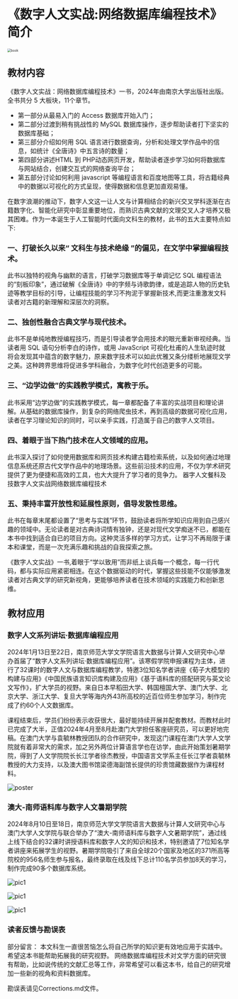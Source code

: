 # 《数字人文实战:网络数据库编程技术》简介

<img src="imgs/book.png" alt="book" style="zoom:50%;" />

## 教材内容

《数字人文实战：网络数据库编程技术》一书，2024年由南京大学出版社出版。全书共分 5 大板块，11个章节。

-   第一部分从最易入门的 Access 数据库开始入门；
-   第二部分过渡到稍有挑战性的 MySQL 数据库操作，逐步帮助读者打下坚实的数据库基础；
-   第三部分介绍如何用 SQL 语言进行数据查询，分析和处理文学作品中的信息，如统计《全唐诗》中五言诗的数量；
-   第四部分讲述HTML 到 PHP动态网页开发，帮助读者逐步学习如何将数据库与网站结合，创建交互式的网络查询平台；
-   第五部分讨论如何利用 javascript 等编程语言和百度地图等工具，将古籍经典中的数据以可视化的方式呈现，使得数据和信息更加直观易懂。

在数字浪潮的推动下，数字人文这一让人文与计算相结合的新兴交叉学科逐渐在古籍数字化、智能化研究中彰显重要地位，而熟识古典文献的文理交叉人才培养又极其困难。作为一本诞生于人工智能时代面向文科生的教材，此书的五大主要特点如下:

### 一、打破长久以来“ 文科生与技术绝缘 ”的偏见，在文学中掌握编程技术。

此书以独特的视角与幽默的语言，打破学习数据库等于单调记忆 SQL 编程语法的“刻板印象”，通过破解《全唐诗》中的字频与诗歌韵律，或是追踪人物的历史轨迹等教学目标的引导，让编程技能的学习不拘泥于掌握新技术,而更注重激发文科读者对古籍的新理解和深层次的洞察。

### 二、独创性融合古典文学与现代技术。

此书不是单纯地教授编程技巧，而是引导读者学会用技术的眼光重新审视经典。当读者用 SQL 语句分析李白的诗作，或用 JavaScript 可视化杜甫的人生轨迹时就将会发现其中蕴含的数字魅力，原来数字技术可以如此优雅又条分缕析地展现文学之美。这种跨界思维将促进多学科融合，为数字化时代创造更多的可能。

### 三、“边学边做”的实践教学模式，寓教于乐。

此书采用“边学边做”的实践教学模式，每一章都配备了丰富的实战项目和理论讲解。从基础的数据库操作，到复杂的网络爬虫技术，再到高级的数据可视化应用，读者在学习理论知识的同时，可以亲手实践，打造属于自己的数字人文项目。

### 四、着眼于当下热门技术在人文领域的应用。

此书深入探讨了如何使用数据库和网页技术构建古籍检索系统，以及如何通过地理信息系统还原古代文学作品中的地理场景。这些前沿技术的应用，不仅为学术研究提供了更为便捷和高效的工具，也大大提升了学习者的竞争力。
器字人文餐科及技数字人文实战网络数据库编程技术

### 五、秉持丰富开放性和延展性原则，倡导发散性思维。

此书在每章末尾都设置了“思考与实践”环节，鼓励读者将所学知识应用到自己感兴趣的领域中。无论读者是对古典诗词情有独钟，还是对现代文学痴迷不已，都能在本书中找到适合自已的项目方向。这种灵活多样的学习方式，让学习不再局限于课本和课堂，而是一次充满乐趣和挑战的自我探索之旅。

《数字人文实战》一书,着眼于“学以致用”而非纸上谈兵每一个概念，每一行代码，都与实际应用紧密相连。在这个数据驱动的时代，掌握这些技能不仅能够激发读者对古典文学的研究新视角，更能够培养读者在技术领域的实践能力和创新思维。

## 教材应用

### 数字人文系列讲坛·数据库编程应用

2024年1月13日至22日，南京师范大学文学院语言大数据与计算人文研究中心举办首届了“数字人文系列讲坛·数据库编程应用”。该寒假学院申报课程为主体，进行了32课时的数字人文与数据库编程教学，特邀3位知名学者讲座《荀子大模型的构建与应用》《中国民族语言知识库构建及应用》《基于语料库的搭配研究与英文论文写作》，扩大学员的视野。来自日本早稻田大学、韩国檀国大学、澳门大学、北京大学、浙江大学、复旦大学等海内外43所高校的近百位师生参加学习，制作完成了约60个人文数据库。

课程结束后，学员们纷纷表示收获很大，最好能持续开展并配套教材。而教材此时已完成了大半，正值2024年4月至8月赴澳门大学担任客座研究员，可以更好地完稿。在澳门大学与袁毓林教授团队的合作研究中，发现这门课程在澳门大学人文学院就有着非常大的需求，加之另外两位计算语言学也在访学，由此开始策划暑期学院，得到了人文学院院长长江学者徐杰教授，中国语言文学系主任长江学者袁毓林教授的大力支持，以及澳大图书馆梁德海副馆长提供的珍贵馆藏数据作为课程材料。

![poster](imgs/poster.png)

### 澳大-南师语料库与数字人文暑期学院

2024年8月10日至18日，南京师范大学文学院语言大数据与计算人文研究中心与澳门大学人文学院与联合举办了“澳大-南师语料库与数字人文暑期学院”，通过线上线下结合的32课时讲授语料库和数字人文的知识和技术，特别邀请了7位知名学者讲座来拓展学生的视野。暑期学院吸引了来自全球20个国家及地区的371所高等院校的956名师生参与报名，最终录取在线及线下总计110名学员参加8天的学习，制作完成90多个数据库系统。

![pic1](imgs/pic1.png)

![pic1](imgs/pic2.png)

![pic1](imgs/pic3.png)

### 读者反馈与勘误表
部分留言：
  本文科生一直很苦恼怎么将自己所学的知识更有效地应用于实践中。希望这本书能帮助拓展我的研究视野。
  网络数据库编程技术对文学方面的研究很有帮助，比如说传统的文献汇总等工作，非常希望可以看这本书，给自己的研究增加一些新的视角和资料数据库。



勘误表请见Corrections.md文件。


